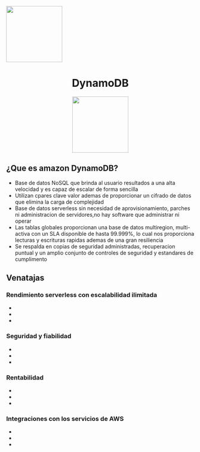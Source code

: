 <p align="left""><img src="https://semanadelcannabis.cayetano.edu.pe/assets/img/logo-upch.png" width="150">
<h1 align="center">DynamoDB</h1>
</p>
<p align="center""><img src="https://upload.wikimedia.org/wikipedia/commons/f/fd/DynamoDB.png" width="150">
</p>

## ¿Que es amazon DynamoDB?

<ul>
<li>Base de datos NoSQL que brinda al usuario resultados a una alta velocidad y es capaz de escalar de forma sencilla</li>
<li>Utilizan cpares clave valor ademas de proporcionar un cifrado de datos que elimina la carga de complejidad</li>
<li>Base de datos serverless sin necesidad de aprovisionamiento, parches ni administracion de servidores,no hay software que administrar ni operar</li>
<li>Las tablas globales proporcionan una base de datos multiregion, multi-activa con un SLA disponible de hasta 99.999%, lo cual nos proporciona lecturas y escrituras rapidas ademas de una gran resiliencia</li>
<li>Se respalda en copias de seguridad administradas, recuperacion puntual y un amplio conjunto de controles de seguridad y estandares de cumplimento</li>

</ul>

## Venatajas
### Rendimiento serverless con escalabilidad ilimitada

<ul>
<li></li>
<li></li>
<li></li>
</ul>


### Seguridad y fiabilidad
<ul>
<li></li>
<li></li>
<li></li>
</ul>

### Rentabilidad
<ul>
<li></li>
<li></li>
<li></li>
</ul>

### Integraciones con los servicios de AWS
<ul>
<li></li>
<li></li>
<li></li>
</ul>
